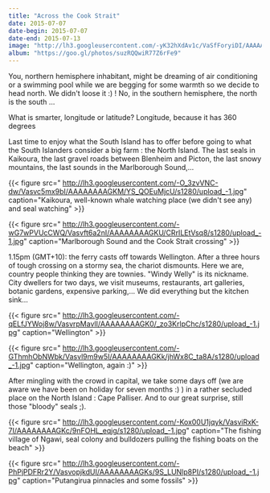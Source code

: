 ```yaml
---
title: "Across the Cook Strait"
date: 2015-07-07
date-begin: 2015-07-07
date-end: 2015-07-13
image: "http://lh3.googleusercontent.com/-yK32hXdAv1c/VaSfForyiDI/AAAAAAAAGEk/vSTxokDfdmA/s1280/upload_-1.jpg"
album: "https://goo.gl/photos/suzRQQwiR77Z6rFe9"
---
```


You, northern hemisphere inhabitant, might be dreaming of air conditioning or a swimming pool while we are begging for some warmth so we decide to head north. We didn't loose it :) ! No, in the southern hemisphere, the north is the south ... 

What is smarter, longitude or latitude?
Longitude, because it has 360 degrees

Last time to enjoy what the South Island has to offer before going to what the South Islanders consider a big farm : the North Island. The last seals in Kaikoura, the last gravel roads between Blenheim and Picton, the last snowy mountains, the last sounds in the Marlborough Sound,...

{{< figure src=" http://lh3.googleusercontent.com/-O_3zvVNC-dw/Vasvc5mx9bI/AAAAAAAAGKM/YS_QOEuMjcU/s1280/upload_-1.jpg" caption="Kaikoura, well-known whale watching place (we didn't see any) and seal watching" >}}


{{< figure src=" http://lh3.googleusercontent.com/-wG7wPVUcCWQ/Vasvft6a2nI/AAAAAAAAGKU/CRrILEtVsq8/s1280/upload_-1.jpg" caption="Marlborough Sound and the Cook Strait crossing" >}}

1.15pm (GMT+10): the ferry casts off towards Wellington. After a three hours of tough crossing on a stormy sea, the chariot dismounts. Here we are, country people thinking they are townies. "Windy Welly" is its nickname. City dwellers for two days, we visit museums, restaurants, art galleries, botanic gardens, expensive parking,... We did everything but the kitchen sink...

{{< figure src=" http://lh3.googleusercontent.com/-qELfJYWoj8w/VasvrpMavlI/AAAAAAAAGK0/_zo3KrlpChc/s1280/upload_-1.jpg" caption="Wellington" >}}


{{< figure src=" http://lh3.googleusercontent.com/-GThmhObNWbk/Vasvl9m9w5I/AAAAAAAAGKk/jhWx8C_ta8A/s1280/upload_-1.jpg" caption="Wellington, again :)" >}}

After mingling with the crowd in capital, we take some days off (we are aware we have been on holiday for seven months :) ) in a rather secluded place on the  North Island : Cape Palliser. And to our great surprise, still those "bloody" seals ;).

{{< figure src=" http://lh3.googleusercontent.com/-Kox00U1jqyk/VasviRxK-7I/AAAAAAAAGKc/9nFOHL_eqjg/s1280/upload_-1.jpg" caption="The fishing village of Ngawi, seal colony and bulldozers pulling the fishing boats on the beach" >}}


{{< figure src=" http://lh3.googleusercontent.com/-PhPjPDFRr2Y/VasvopjkdUI/AAAAAAAAGKs/9S_LUNlp8PI/s1280/upload_-1.jpg" caption="Putangirua pinnacles and some fossils" >}}




